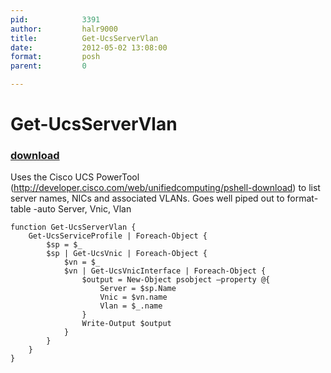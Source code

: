 ```yaml
---
pid:            3391
author:         halr9000
title:          Get-UcsServerVlan
date:           2012-05-02 13:08:00
format:         posh
parent:         0

---
```


# Get-UcsServerVlan

### [download](Scripts\3391.ps1)

Uses the Cisco UCS PowerTool (http://developer.cisco.com/web/unifiedcomputing/pshell-download) to list server names, NICs and associated VLANs. Goes well piped out to format-table -auto Server, Vnic, Vlan

```posh
function Get-UcsServerVlan {
    Get-UcsServiceProfile | Foreach-Object {
        $sp = $_
        $sp | Get-UcsVnic | Foreach-Object {
            $vn = $_
            $vn | Get-UcsVnicInterface | Foreach-Object {
                $output = New-Object psobject –property @{
                    Server = $sp.Name
                    Vnic = $vn.name
                    Vlan = $_.name
                }
                Write-Output $output
            }
        }
    }
}
```
